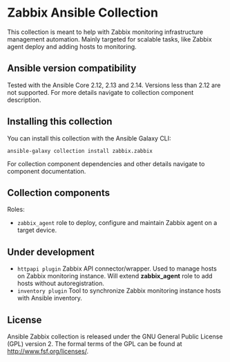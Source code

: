 # Zabbix Ansible Collection

This collection is meant to help with Zabbix monitoring infrastructure management automation.
Mainly targeted for scalable tasks, like Zabbix agent deploy and adding hosts to monitoring.


## Ansible version compatibility

Tested with the Ansible Core 2.12, 2.13 and 2.14. Versions less than 2.12 are not supported. For more details navigate to collection component description.


## Installing this collection

You can install this collection with the Ansible Galaxy CLI:

    ansible-galaxy collection install zabbix.zabbix

For collection component dependencies and other details navigate to component documentation.


## Collection components

Roles:
  - `zabbix_agent` role to deploy, configure and maintain Zabbix agent on a target device.


## Under development

  - `httpapi plugin` Zabbix API connector/wrapper. Used to manage hosts on Zabbix monitoring instance. Will extend **zabbix_agent** role to add hosts without autoregistration.
  - `inventory plugin` Tool to synchronize Zabbix monitoring instance hosts with Ansible inventory.


## License

Ansible Zabbix collection is released under the GNU General Public License (GPL) version 2. The formal terms of the GPL can be found at http://www.fsf.org/licenses/.

